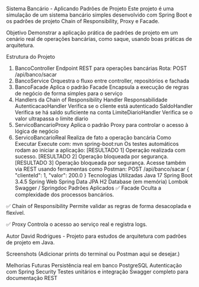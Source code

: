 Sistema Bancário - Aplicando Padrões de Projeto
Este projeto é uma simulação de um sistema bancário simples desenvolvido com Spring Boot e os padrões de projeto Chain of Responsibility, Proxy e Facade.

Objetivo
Demonstrar a aplicação prática de padrões de projeto em um cenário real de operações bancárias, como saque, usando boas práticas de arquitetura.

Estrutura do Projeto
1. BancoController
Endpoint REST para operações bancárias
Rota: POST /api/banco/sacar
2. BancoService
Orquestra o fluxo entre controller, repositórios e fachada
3. BancoFacade
Aplica o padrão Facade
Encapsula a execução de regras de negócio de forma simples para o serviço
4. Handlers da Chain of Responsibility
Handler	Responsabilidade
AutenticacaoHandler	Verifica se o cliente está autenticado
SaldoHandler	Verifica se há saldo suficiente na conta
LimiteDiarioHandler	Verifica se o valor ultrapassa o limite diario
5. ServicoBancarioProxy
Aplica o padrão Proxy para controlar o acesso à lógica de negócio
6. ServicoBancarioReal
Realiza de fato a operação bancária
Como Executar
Execute com:
mvn spring-boot:run
Os testes automáticos rodam ao iniciar a aplicação:
[RESULTADO 1] Operação realizada com sucesso.
[RESULTADO 2] Operação bloqueada por segurança.
[RESULTADO 3] Operação bloqueada por segurança.
Acesse também via REST usando ferramentas como Postman:
POST /api/banco/sacar
{
  "clienteId": 1,
  "valor": 200.0
}
Tecnologias Utilizadas
Java 17
Spring Boot 3.4.5
Spring Web
Spring Data JPA
H2 Database (em memória)
Lombok
Swagger / Springdoc
Padrões Aplicados
✅ Facade
Oculta a complexidade dos processos bancários.

✅ Chain of Responsibility
Permite validar as regras de forma desacoplada e flexível.

✅ Proxy
Controla o acesso ao serviço real e registra logs.

Autor
David Rodrigues - Projeto para estudos de arquitetura com padrões de projeto em Java.

Screenshots
(Adicionar prints do terminal ou Postman aqui se desejar.)

Melhorias Futuras
Persistência real em banco PostgreSQL
Autenticação com Spring Security
Testes unitários e integração
Swagger completo para documentação REST
